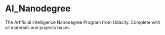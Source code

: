# AI_Nanodegree
The Artificial Intelligence Nanodegree Program from Udacity. Complete with all materials and projects bases.
